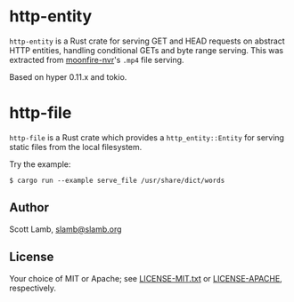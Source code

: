 # http-entity

`http-entity` is a Rust crate for serving GET and HEAD requests on abstract
HTTP entities, handling conditional GETs and byte range serving. This was
extracted from [moonfire-nvr](https://github.com/scottlamb/moonfire-nvr)'s
`.mp4` file serving.

Based on hyper 0.11.x and tokio.

# http-file

`http-file` is a Rust crate which provides a `http_entity::Entity`
for serving static files from the local filesystem.

Try the example:

```
$ cargo run --example serve_file /usr/share/dict/words
```

## Author

Scott Lamb, slamb@slamb.org

## License

Your choice of MIT or Apache; see [LICENSE-MIT.txt](LICENSE-MIT.txt) or
[LICENSE-APACHE](LICENSE-APACHE.txt), respectively.
